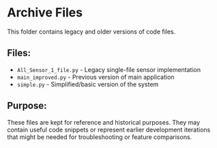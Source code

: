# Archive Files

This folder contains legacy and older versions of code files.

## Files:
- `All_Sensor_1_file.py` - Legacy single-file sensor implementation
- `main_improved.py` - Previous version of main application
- `simple.py` - Simplified/basic version of the system

## Purpose:
These files are kept for reference and historical purposes. They may contain useful code snippets or represent earlier development iterations that might be needed for troubleshooting or feature comparisons.
